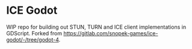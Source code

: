 # ICE Godot
WIP repo for building out STUN, TURN and ICE client implementations in GDScript. Forked from https://gitlab.com/snopek-games/ice-godot/-/tree/godot-4.